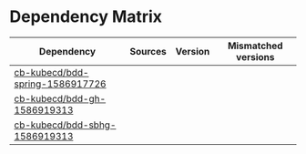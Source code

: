 # Dependency Matrix

Dependency | Sources | Version | Mismatched versions
---------- | ------- | ------- | -------------------
[cb-kubecd/bdd-spring-1586917726](https://github.com/cb-kubecd/bdd-spring-1586917726.git) |  | []() | 
[cb-kubecd/bdd-gh-1586919313](https://github.com/cb-kubecd/bdd-gh-1586919313.git) |  | []() | 
[cb-kubecd/bdd-sbhg-1586919313](https://github.com/cb-kubecd/bdd-sbhg-1586919313.git) |  | []() | 

